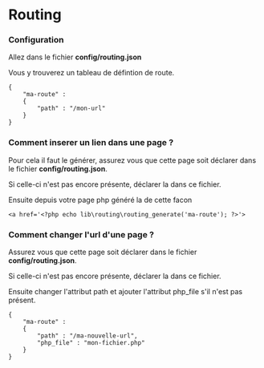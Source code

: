 # Routing

### Configuration

Allez dans le fichier **config/routing.json**

Vous y trouverez un tableau de défintion de route.
    
    {
        "ma-route" : 
        {
            "path" : "/mon-url"
        }
    }

### Comment inserer un lien dans une page ?

Pour cela il faut le générer, assurez vous que cette page soit déclarer dans le fichier **config/routing.json**.

Si celle-ci n'est pas encore présente, déclarer la dans ce fichier.

Ensuite depuis votre page php généré la de cette facon 
    
    <a href='<?php echo lib\routing\routing_generate('ma-route'); ?>'>
    
### Comment changer l'url d'une page ?

Assurez vous que cette page soit déclarer dans le fichier **config/routing.json**.

Si celle-ci n'est pas encore présente, déclarer la dans ce fichier.

Ensuite changer l'attribut path et ajouter l'attribut php_file s'il n'est pas présent.

    {
        "ma-route" : 
        {
            "path" : "/ma-nouvelle-url",
            "php_file" : "mon-fichier.php"
        }
    }